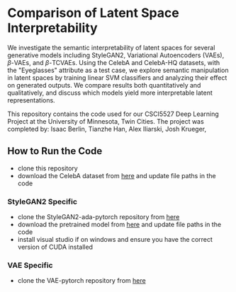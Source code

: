 # Comparison of Latent Space Interpretability
We investigate the semantic interpretability of latent spaces for several generative models including StyleGAN2, Variational Autoencoders (VAEs), $\beta$-VAEs, and $\beta$-TCVAEs. Using the CelebA and CelebA-HQ datasets, with the "Eyeglasses" attribute as a test case, we explore semantic manipulation in latent spaces by training linear SVM classifiers and analyzing their effect on generated outputs. We compare results both quantitatively and qualitatively, and discuss which models yield more interpretable latent representations.

This repository contains the code used for our CSCI5527 Deep Learning Project at the University of Minnesota, Twin Cities. The project was completed by:
Isaac Berlin,
Tianzhe Han,
Alex Iliarski,
Josh Krueger,

## How to Run the Code
- clone this repository
- download the CelebA dataset from [here](http://mmlab.ie.cuhk.edu.hk/projects/CelebA.html) and update file paths in the code

### StyleGAN2 Specific
- clone the StyleGAN2-ada-pytorch repository from [here](https://github.com/NVlabs/stylegan2-ada-pytorch)
- download the pretrained model from [here](https://catalog.ngc.nvidia.com/orgs/nvidia/teams/research/models/stylegan2) and update file paths in the code
- install visual studio if on windows and ensure you have the correct version of CUDA installed

### VAE Specific
- clone the VAE-pytorch repository from [here](https://github.com/AntixK/PyTorch-VAE/tree/master)

